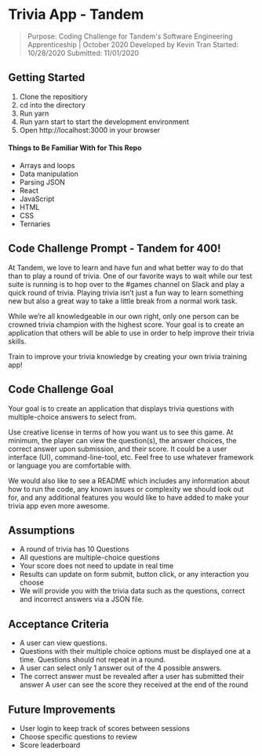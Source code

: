 # Trivia App - Tandem
> Purpose: Coding Challenge for Tandem's Software 
Engineering Apprenticeship | October 2020
Developed by Kevin Tran
Started: 10/28/2020
Submitted: 11/01/2020

## Getting Started
1. Clone the repositiory
2. cd into the directory
3. Run yarn
4. Run yarn start to start the development environment
5. Open http://localhost:3000 in your browser

#### Things to Be Familiar With for This Repo
* Arrays and loops 
* Data manipulation 
* Parsing JSON
* React
* JavaScript
* HTML
* CSS
* Ternaries

## Code Challenge Prompt - Tandem for 400!
At Tandem, we love to learn and have fun and what better way to do that than to play a round of trivia. One of our favorite ways to wait while our test suite is running is to hop over to the #games channel on Slack and play a quick round of trivia. Playing trivia isn’t just a fun way to learn something new but also a great way to take a little break from a normal work task.

While we’re all knowledgeable in our own right, only one person can be crowned trivia champion with the highest score. Your goal is to create an application that others will be able to use in order to help improve their trivia skills.

Train to improve your trivia knowledge by creating your own trivia training app!

## Code Challenge Goal
Your goal is to create an application that displays trivia questions with multiple-choice answers to select from.

Use creative license in terms of how you want us to see this game. At minimum, the player can view the question(s), the answer choices, the correct answer upon submission, and their score. It could be a user interface (UI), command-line-tool, etc. Feel free to use whatever framework or language you are comfortable with.

We would also like to see a README which includes any information about how to run the code, any known issues or complexity we should look out for, and any additional features you would like to have added to make your trivia app even more awesome.

## Assumptions
* A round of trivia has 10 Questions
* All questions are multiple-choice questions
* Your score does not need to update in real time
* Results can update on form submit, button click, or any interaction you choose
* We will provide you with the trivia data such as the questions, correct and incorrect answers via a JSON file.

## Acceptance Criteria
* A user can view questions.
* Questions with their multiple choice options must be displayed one at a time. Questions should not repeat in a round.
* A user can select only 1 answer out of the 4 possible answers.
* The correct answer must be revealed after a user has submitted their answer A user can see the score they received at the end of the round

## Future Improvements
* User login to keep track of scores between sessions
* Choose specific questions to review
* Score leaderboard
